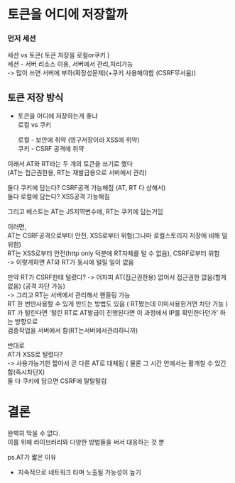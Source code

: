 # 토큰을 어디에 저장할까

### 먼저 세션 
세션 vs 토큰( 토큰 저장을 로컬or쿠키 ) <br>
세션 - 서버 리소스 이용, 서버에서 관리,처리가능 <br>-> 많이 쓰면 서버에 부하(확장성문제)(+쿠키 사용해야함 (CSRF무서움))

## 토큰 저장 방식

- 토큰을 어디에 저장하는게 좋냐<br>
  로컬 vs 쿠키 

  로컬 - 보안에 취약 (영구저장이라 XSS에 취약)<br>
  쿠키 - CSRF 공격에 취약 <br>

이래서 AT와 RT라는 두 개의 토큰을 쓰기로 했다<br>
(AT는 접근권한용, RT는 재발급용으로 서버에서 관리)

둘다 쿠키에 담는다? CSRF공격 가능해짐 (AT, RT 다 상해서)<br>
둘다 로컬에 담는다? XSS공격 가능해짐

그리고 베스트는 AT는 JS지역변수에, RT는 쿠키에 담는거임<br>

이러면, <br>
AT는 CSRF공격으로부터 안전, XSS로부터 위험(그나마 로컬스토리지 저장에 비해 덜 위험)<br>
RT는 XSS로부터 안전(http only 덕분에 RT자체를 털 수 없음), CSRF로부터 위험<br>
-> 이렇게하면 AT와 RT가 동시에 털릴 일이 없음

만약 RT가 CSRF한테 털렸다? -> 어차피 AT(접근권한용) 없어서 접근권한 없음(할게없음) (공격 차단 가능)<br>
-> 그리고 RT는 서버에서 관리해서 핸들링 가능<br>
RT 한 번만사용할 수 있게 만드는 방법도 있음 ( RT봤는데 이미사용한거면 차단 가능 )<br>
RT 가 털린다면 '털린 RT로 AT발급이 진행된다면 이 과정에서 IP를 확인한다던가' 하는 방향으로<br> 검증작업을 서버에서 함(RT는서버에서관리하니까)

반대로<br>
AT가 XSS로 털렸다?<br>
-> 사용가능기한 짧아서 곧 다른 AT로 대체됨 ( 물론 그 시간 안에서는 활개칠 수 있긴 함(즉시차단X)<br>
둘 다 쿠키에 담으면 CSRF에 탈탈털림

# 결론
완벽히 막을 수 없다.<br>
이를 위해 라이브러리와 다양한 방법들을 써서 대응하는 것 뿐

ps.AT가 짧은 이유
- 지속적으로 네트워크 타며 노출될 가능성이 높기 
